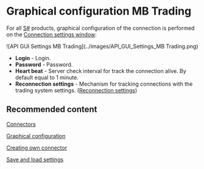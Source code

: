 # Graphical configuration MB Trading

For all [S\#](StockSharpAbout.md) products, graphical configuration of the connection is performed on the [Connection settings window](API_UI_ConnectorWindow.md):

![API GUI Settings MB Trading](../images/API_GUI_Settings_MB Trading.png)

- **Login** \- Login.
- **Password** \- Password.
- **Heart beat** \- Server check interval for track the connection alive. By default equal to 1 minute.
- **Reconnection settings** \- Mechanism for tracking connections with the trading system settings. ([Reconnection settings](Reconnect.md))

## Recommended content

[Connectors](API_Connectors.md)

[Graphical configuration](API_ConnectorsUIConfiguration.md)

[Creating own connector](ConnectorCreating.md)

[Save and load settings](API_Connectors_SaveConnectorSettings.md)
